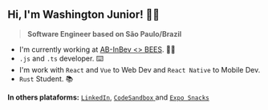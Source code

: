 
## **Hi, I'm Washington Junior! 👋🏼**

> **Software Engineer based on São Paulo/Brazil**


 - I'm currently working at [AB-InBev <> BEES](https://www.linkedin.com/company/beesbrasil).  🍺🐝
 - `.js` and `.ts` developer. ⌨️
 - I'm work with `React` and `Vue` to Web Dev and  `React Native` to Mobile Dev.
 - `Rust` Student. 📚


**In others plataforms:**
[`LinkedIn`](https://www.linkedin.com/in/washington-junior-7136a8101), [`CodeSandbox` ](https://codesandbox.io/u/washingtonj) and [`Expo Snacks` ](https://expo.io/@washingtonj)

